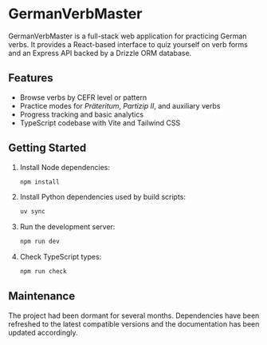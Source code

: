 # GermanVerbMaster

GermanVerbMaster is a full-stack web application for practicing German verbs. It provides a React-based interface to quiz yourself on verb forms and an Express API backed by a Drizzle ORM database.

## Features
- Browse verbs by CEFR level or pattern
- Practice modes for *Präteritum*, *Partizip II*, and auxiliary verbs
- Progress tracking and basic analytics
- TypeScript codebase with Vite and Tailwind CSS

## Getting Started
1. Install Node dependencies:
   ```bash
   npm install
   ```
2. Install Python dependencies used by build scripts:
   ```bash
   uv sync
   ```
3. Run the development server:
   ```bash
   npm run dev
   ```
4. Check TypeScript types:
   ```bash
   npm run check
   ```

## Maintenance
The project had been dormant for several months. Dependencies have been refreshed to the latest compatible versions and the documentation has been updated accordingly.

